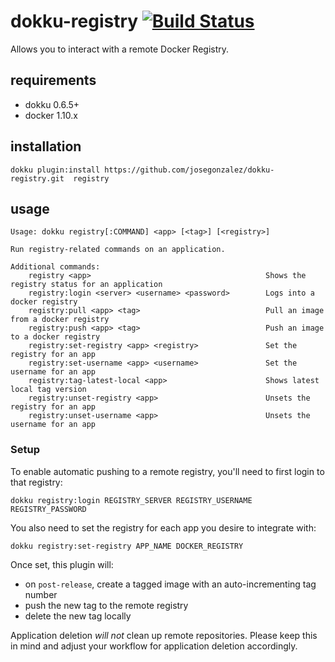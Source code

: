 # dokku-registry [![Build Status](https://travis-ci.org/josegonzalez/dokku-registry.svg?branch=master)](https://travis-ci.org/josegonzalez/dokku-registry)

Allows you to interact with a remote Docker Registry.

## requirements

- dokku 0.6.5+
- docker 1.10.x

## installation

```shell
dokku plugin:install https://github.com/josegonzalez/dokku-registry.git  registry
```

## usage

```
Usage: dokku registry[:COMMAND] <app> [<tag>] [<registry>]

Run registry-related commands on an application.

Additional commands:
    registry <app>                                       Shows the registry status for an application
    registry:login <server> <username> <password>        Logs into a docker registry
    registry:pull <app> <tag>                            Pull an image from a docker registry
    registry:push <app> <tag>                            Push an image to a docker registry
    registry:set-registry <app> <registry>               Set the registry for an app
    registry:set-username <app> <username>               Set the username for an app
    registry:tag-latest-local <app>                      Shows latest local tag version
    registry:unset-registry <app>                        Unsets the registry for an app
    registry:unset-username <app>                        Unsets the username for an app
```

### Setup

To enable automatic pushing to a remote registry, you'll need to first login to that registry:

```shell
dokku registry:login REGISTRY_SERVER REGISTRY_USERNAME REGISTRY_PASSWORD
```

You also need to set the registry for each app you desire to integrate with:

```shell
dokku registry:set-registry APP_NAME DOCKER_REGISTRY
```

Once set, this plugin will:

- on `post-release`, create a tagged image with an auto-incrementing tag number
- push the new tag to the remote registry
- delete the new tag locally

Application deletion *will not* clean up remote repositories. Please keep this in mind and adjust your workflow for application deletion accordingly.
